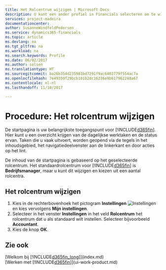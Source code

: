 ```yaml
---
title: Het Rolcentrum wijzigen | Microsoft Docs
description: U kunt een ander profiel in Financials selecteren om te wijzigen wat u ziet op uw startpagina.
services: project-madeira
documentationcenter: 
author: SusanneWindfeldPedersen
ms.service: dynamics365-financials
ms.topic: article
ms.devlang: na
ms.tgt_pltfrm: na
ms.workload: na
ms.search.keywords: Profile
ms.date: 06/02/2017
ms.author: solsen
ms.translationtype: HT
ms.sourcegitcommit: ba26b354d235981bd7291f9ac6402779f554ac7a
ms.openlocfilehash: 7e49359f29bcb101b2dc16236e9b617962248a67
ms.contentlocale: nl-nl
ms.lasthandoff: 11/10/2017

---
```

# <a name="how-to-change-the-role-center"></a>Procedure: Het rolcentrum wijzigen
De startpagina is uw belangrijkste toegangspunt voor [!INCLUDE[d365fin](includes/d365fin_md.md)]. Hier kunt u een overzicht krijgen van de dagelijkse werktaken en de status ervan. Taken die u vaak uitvoert, worden geopend via de tegels in het inhoudsgebied, het navigatiedeelvenster aan de linkerkant en door acties op het lint.

De inhoud van de startpagina is gebaseerd op het geselecteerde rolcentrum. Het standaardrolcentrum voor [!INCLUDE[d365fin](includes/d365fin_md.md)] is **Bedrijfsmanager**, maar u kunt dit wijzigen en kiezen uit een aantal rolcentra.

## <a name="to-change-role-center"></a>Het rolcentrum wijzigen
1. Kies in de rechterbovenhoek het pictogram **Instellingen** ![Instellingen](media/ui-experience/settings_icon_small.png "pictogram Instellingen voor rolcentrum") en kies vervolgens **Mijn instellingen**.
2. Selecteer in het venster **Instellingen** in het veld **Rolcentrum** het rolcentrum dat u als standaard wilt instellen. Selecteer bijvoorbeeld **Accountant**.
3. Kies de knop **OK**.

## <a name="see-also"></a>Zie ook
[Welkom bij [!INCLUDE[d365fin_long](includes/d365fin_long_md.md)]](index.md)  
[Werken met [!INCLUDE[d365fin](includes/d365fin_md.md)]](ui-work-product.md)  

